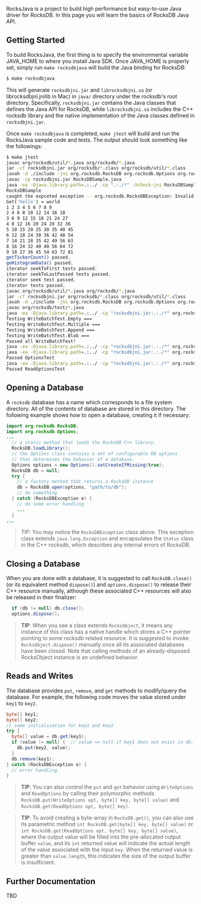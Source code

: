 RocksJava is a project to build high performance but easy-to-use Java driver for RocksDB.  In this page you will learn the basics of RocksDB Java API.

## Getting Started
To build RocksJava, the first thing is to specify the environmental variable JAVA_HOME to where you install Java SDK.  Once JAVA_HOME is properly set, simply run `make rocksdbjava` will build the Java binding for RocksDB:

```bash
$ make rocksdbjava
```

This will generate `rocksdbjni.jar` and `librocksdbjni.so` (or librocksdbjni.jnilib in Mac) in `java/` directory under the rocksdb's root directory.  Specifically, `rocksdbjni.jar` contains the Java classes that defines the Java API for RocksDB, while `librocksdbjni.so` includes the C++ rocksdb library and the native implementation of the Java classes defined in `rocksdbjni.jar`.

Once `make rocksdbjava` is completed, `make jtest` will build and run the RocksJava sample code and tests.  The output should look something like the followings:

```bash
$ make jtest
javac org/rocksdb/util/*.java org/rocksdb/*.java
jar -cf rocksdbjni.jar org/rocksdb/*.class org/rocksdb/util/*.class
javah -d ./include -jni org.rocksdb.RocksDB org.rocksdb.Options org.rocksdb.WriteBatch org.rocksdb.WriteBatchInternal org.rocksdb.WriteBatchTest org.rocksdb.WriteOptions org.rocksdb.BackupableDB org.rocksdb.BackupableDBOptions org.rocksdb.Statistics org.rocksdb.Iterator org.rocksdb.VectorMemTableConfig org.rocksdb.SkipListMemTableConfig org.rocksdb.HashLinkedListMemTableConfig org.rocksdb.HashSkipListMemTableConfig org.rocksdb.PlainTableConfig org.rocksdb.ReadOptions org.rocksdb.Filter org.rocksdb.BloomFilter
javac -cp rocksdbjni.jar RocksDBSample.java
java -ea -Djava.library.path=.:../ -cp ".:./*" -Xcheck:jni RocksDBSample /tmp/rocksdbjni
RocksDBSample
caught the expceted exception -- org.rocksdb.RocksDBException: Invalid argument: /tmp/rocksdbjni_not_found: does not exist (create_if_missing is false)
Get('hello') = world
1 2 3 4 5 6 7 8 9
2 4 6 8 10 12 14 16 18
3 6 9 12 15 18 21 24 27
4 8 12 16 20 24 28 32 36
5 10 15 20 25 30 35 40 45
6 12 18 24 30 36 42 48 54
7 14 21 28 35 42 49 56 63
8 16 24 32 40 48 56 64 72
9 18 27 36 45 54 63 72 81
getTickerCount() passed.
geHistogramData() passed.
iterator seekToFirst tests passed.
iterator seekToLastPassed tests passed.
iterator seek test passed.
iterator tests passed.
javac org/rocksdb/util/*.java org/rocksdb/*.java
jar -cf rocksdbjni.jar org/rocksdb/*.class org/rocksdb/util/*.class
javah -d ./include -jni org.rocksdb.RocksDB org.rocksdb.Options org.rocksdb.WriteBatch org.rocksdb.WriteBatchInternal org.rocksdb.WriteBatchTest org.rocksdb.WriteOptions org.rocksdb.BackupableDB org.rocksdb.BackupableDBOptions org.rocksdb.Statistics org.rocksdb.Iterator org.rocksdb.VectorMemTableConfig org.rocksdb.SkipListMemTableConfig org.rocksdb.HashLinkedListMemTableConfig org.rocksdb.HashSkipListMemTableConfig org.rocksdb.PlainTableConfig org.rocksdb.ReadOptions org.rocksdb.Filter org.rocksdb.BloomFilter
javac org/rocksdb/test/*.java
java -ea -Djava.library.path=.:../ -cp "rocksdbjni.jar:.:./*" org.rocksdb.WriteBatchTest
Testing WriteBatchTest.Empty ===
Testing WriteBatchTest.Multiple ===
Testing WriteBatchTest.Append ===
Testing WriteBatchTest.Blob ===
Passed all WriteBatchTest!
java -ea -Djava.library.path=.:../ -cp "rocksdbjni.jar:.:./*" org.rocksdb.test.BackupableDBTest
java -ea -Djava.library.path=.:../ -cp "rocksdbjni.jar:.:./*" org.rocksdb.test.OptionsTest
Passed OptionsTest
java -ea -Djava.library.path=.:../ -cp "rocksdbjni.jar:.:./*" org.rocksdb.test.ReadOptionsTest
Passed ReadOptionsTest
```

## Opening a Database
A `rocksdb` database has a name which corresponds to a file system directory. All of the contents of database are stored in this directory. The following example shows how to open a database, creating it if necessary:

```java
import org.rocksdb.RocksDB;
import org.rocksdb.Options;
...
  // a static method that loads the RocksDB C++ library.
  RocksDB.loadLibrary();
  // the Options class contains a set of configurable DB options
  // that determines the behavior of a database.
  Options options = new Options().setCreateIfMissing(true);
  RocksDB db = null;
  try {
    // a factory method that returns a RocksDB instance
    db = RocksDB.open(options, "path/to/db");
    // do something
  } catch (RocksDBException e) {
    // do some error handling
    ...
  }
...
```

> TIP: You may notice the `RocksDBException` class above.  This exception class extends `java.lang.Exception` and encapsulates the `Status` class in the C++ rocksdb, which describes any internal errors of RocksDB.

## Closing a Database
When you are done with a database, it is suggested to call `RocksDB.close()` (or its equivalent method `dispose()`) and `options.dispose()` to release their C++ resource manually, although these associated C++ resources will also be released in their finalizer:

```java
  if (db != null) db.close();
  options.dispose();
```

> **TIP**: When you see a class extends `RocksObject`, it means any instance of this class has a native handle which stores a C++ pointer pointing to some rocksdb related resource.  It is suggested to invoke `RocksObject.dispose()` manually once all its associated databases have been closed.  Note that calling methods of an already-disposed RocksObject instance is an undefined behavior.

## Reads and Writes
The database provides `put`, `remove`, and `get` methods to modify/query the database. For example, the following code moves the value stored under `key1` to `key2`.

```java
byte[] key1;
byte[] key2;
// some initialization for key1 and key2
try {
  byte[] value = db.get(key1);
  if (value != null) {  // value == null if key1 does not exist in db.
    db.put(key2, value);
  }
  db.remove(key1);
} catch (RocksDBException e) {
  // error handling
}
```

> **TIP**: You can also control the `put` and `get` behavior using `WriteOptions` and `ReadOptions` by calling their polymorphic methods `RocksDB.put(WriteOptions opt, byte[] key, byte[] value)` and `RocksDB.get(ReadOptions opt, byte[] key)`.

<!-- separator -->
> **TIP**: To avoid creating a byte-array in `RocksDB.get()`, you can also use its parametric method `int RocksDB.get(byte[] key, byte[] value)` or `int RocksDB.get(ReadOptions opt, byte[] key, byte[] value)`, where the output value will be filled into the pre-allocated output buffer `value`, and its `int` returned value will indicate the actual length of the value associated with the input `key`.  When the returned value is greater than `value.length`, this indicates the size of the output buffer is insufficient.

## Further Documentation
TBD